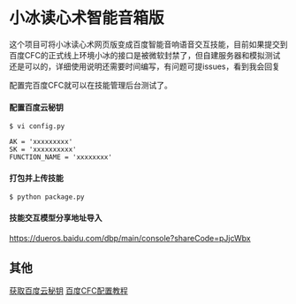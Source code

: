 # 小冰读心术智能音箱版

这个项目可将小冰读心术网页版变成百度智能音响语音交互技能，目前如果提交到百度CFC的正式线上环境小冰的接口是被微软封禁了，但自建服务器和模拟测试还是可以的，详细使用说明还需要时间编写，有问题可提issues，看到我会回复

配置完百度CFC就可以在技能管理后台测试了。
#### 配置百度云秘钥
	$ vi config.py 
```
AK = 'xxxxxxxxx'
SK = 'xxxxxxxxxx'
FUNCTION_NAME = 'xxxxxxxx'
```
#### 打包并上传技能
	$ python package.py
	
#### 技能交互模型分享地址导入
  https://dueros.baidu.com/dbp/main/console?shareCode=pJjcWbx
  
## 其他
[获取百度云秘钥](https://cloud.baidu.com/doc/Reference/GetAKSK.html#.E5.A6.82.E4.BD.95.E8.8E.B7.E5.8F.96AK.20.2F.20SK)
[百度CFC配置教程](https://cloud.baidu.com/doc/CFC/BestPractise.html#.E4.BB.8E.E5.A4.B4.E5.88.9B.E5.BB.BA.E5.87.BD.E6.95.B0)
